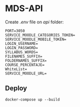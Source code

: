 # MDS-API

Create _.env_ file on _api_ folder:

    PORT=3050
    SERVICE_MOODLE_CATEGORIES_TOKEN=
    SERVICE_MOODLE_MOBILE_TOKEN=
    LOGIN_USERNAME=
    LOGIN_PASSWORD=
    SYLLABUS_WORDS=
    FILENAMES_SUFFIX=
    FOLDERNAMES_SUFFIX=
    COURSE_PERCENTAJE=
    WhiteList=
    SERVICE_MOODLE_URL=

## Deploy

    docker-compose up --build